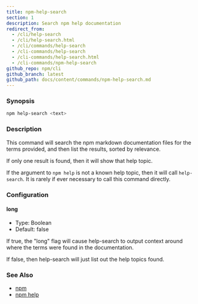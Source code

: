 ```yaml
---
title: npm-help-search
section: 1
description: Search npm help documentation
redirect_from:
  - /cli/help-search
  - /cli/help-search.html
  - /cli/commands/help-search
  - /cli-commands/help-search
  - /cli-commands/help-search.html
  - /cli-commands/npm-help-search
github_repo: npm/cli
github_branch: latest
github_path: docs/content/commands/npm-help-search.md
---
```


### Synopsis

```bash
npm help-search <text>
```

### Description

This command will search the npm markdown documentation files for the
terms provided, and then list the results, sorted by relevance.

If only one result is found, then it will show that help topic.

If the argument to `npm help` is not a known help topic, then it will
call `help-search`.  It is rarely if ever necessary to call this
command directly.

### Configuration

#### long

* Type: Boolean
* Default: false

If true, the "long" flag will cause help-search to output context around
where the terms were found in the documentation.

If false, then help-search will just list out the help topics found.

### See Also

* [npm](/cli/v6/commands/npm)
* [npm help](/cli/v6/commands/npm-help)
